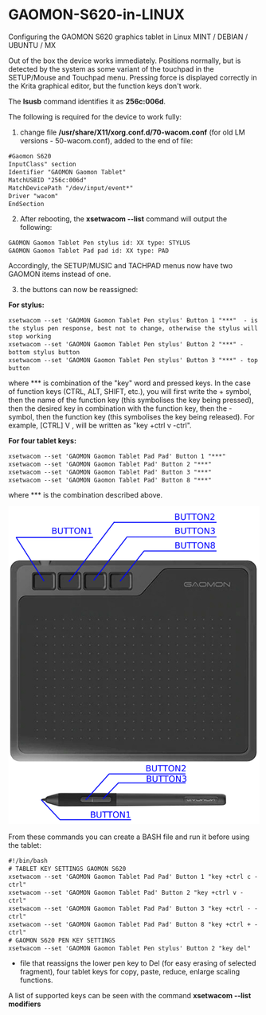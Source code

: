 # GAOMON-S620-in-LINUX
Configuring the GAOMON S620 graphics tablet in Linux MINT / DEBIAN / UBUNTU / MX

Out of the box the device works immediately. Positions normally, but is detected by the system as some variant of the touchpad in the SETUP/Mouse and Touchpad menu. Pressing force is displayed correctly in the Krita graphical editor, but the function keys don't work.

The **lsusb** command identifies it as **256c:006d**.

The following is required for the device to work fully:

1. change file **/usr/share/X11/xorg.conf.d/70-wacom.conf** (for old LM versions - 50-wacom.conf), added to the end of file:
```
#Gaomon S620
InputClass" section
Identifier "GAOMON Gaomon Tablet"
MatchUSBID "256c:006d"
MatchDevicePath "/dev/input/event*"
Driver "wacom"
EndSection
```
2. After rebooting, the **xsetwacom --list** command will output the following:
```
GAOMON Gaomon Tablet Pen stylus id: XX type: STYLUS    
GAOMON Gaomon Tablet Pad pad id: XX type: PAD 
```
Accordingly, the SETUP/MUSIC and TACHPAD menus now have two GAOMON items instead of one.

3. the buttons can now be reassigned:

**For stylus:**
```
xsetwacom --set 'GAOMON Gaomon Tablet Pen stylus' Button 1 "***"  - is the stylus pen response, best not to change, otherwise the stylus will stop working
xsetwacom --set 'GAOMON Gaomon Tablet Pen stylus' Button 2 "***" - bottom stylus button
xsetwacom --set 'GAOMON Gaomon Tablet Pen stylus' Button 3 "***" - top button
```
where *** is combination of the "key" word and pressed keys. In the case of function keys (CTRL, ALT, SHIFT, etc.), you will first write the + symbol, then the name of the function key (this symbolises the key being pressed), then the desired key in combination with the function key, then the - symbol, then the function key (this symbolises the key being released). For example, [CTRL] V , will be written as "key +ctrl v -ctrl".

**For four tablet keys:**
```
xsetwacom --set 'GAOMON Gaomon Tablet Pad Pad' Button 1 "***"
xsetwacom --set 'GAOMON Gaomon Tablet Pad' Button 2 "***"
xsetwacom --set 'GAOMON Gaomon Tablet Pad' Button 3 "***"
xsetwacom --set 'GAOMON Gaomon Tablet Pad' Button 8 "***"
```
where *** is the combination described above.

 ![CH341A programmer device](https://github.com/bigbigmdm/GAOMON-S620-in-LINUX/raw/main/gaomon_s620.png)  

From these commands you can create a BASH file and run it before using the tablet: 
```
#!/bin/bash
# TABLET KEY SETTINGS GAOMON S620
xsetwacom --set 'GAOMON Gaomon Tablet Pad Pad' Button 1 "key +ctrl c -ctrl"
xsetwacom --set 'GAOMON Gaomon Tablet Pad' Button 2 "key +ctrl v -ctrl"
xsetwacom --set 'GAOMON Gaomon Tablet Pad Pad' Button 3 "key +ctrl - -ctrl"
xsetwacom --set 'GAOMON Gaomon Tablet Pad Pad' Button 8 "key +ctrl + -ctrl"
# GAOMON S620 PEN KEY SETTINGS
xsetwacom --set 'GAOMON Gaomon Tablet Pen stylus' Button 2 "key del"
```
- file that reassigns the lower pen key to Del (for easy erasing of selected fragment), four tablet keys for copy, paste, reduce, enlarge scaling functions.

A list of supported keys can be seen with the command **xsetwacom --list modifiers**

